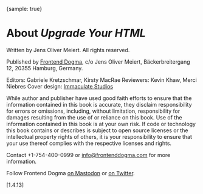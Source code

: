 {sample: true}
# About _Upgrade Your HTML_

Written by Jens Oliver Meiert. All rights reserved.

Published by [Frontend Dogma](https://frontenddogma.com/), c/o Jens Oliver Meiert, Bäckerbreitergang 12, 20355 Hamburg, Germany.

Editors: Gabriele Kretzschmar, Kirsty MacRae
Reviewers: Kevin Khaw, Merci Niebres
Cover design: [Immaculate Studios](https://www.behance.net/immaculatestudios)

While author and publisher have used good faith efforts to ensure that the information contained in this book is accurate, they disclaim responsibility for errors or omissions, including, without limitation, responsibility for damages resulting from the use of or reliance on this book. Use of the information contained in this book is at your own risk. If code or technology this book contains or describes is subject to open source licenses or the intellectual property rights of others, it is your responsibility to ensure that your use thereof complies with the respective licenses and rights.

Contact +1-754-400-0999 or info@frontenddogma.com for more information.

Follow Frontend Dogma [on Mastodon](https://mas.to/@frontenddogma) or [on Twitter](https://twitter.com/frontenddogma).

[1.4.13]